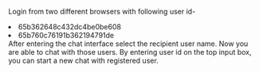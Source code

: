Login from two different browsers with following user id-
<li>65b362648c432dc4be0be608</li>
<li>65b760c76191b362194791de</li>
After entering the chat interface select the recipient user name. Now you are able to chat with those users. By entering user id on the top input box, you can start a new chat with registered user.
